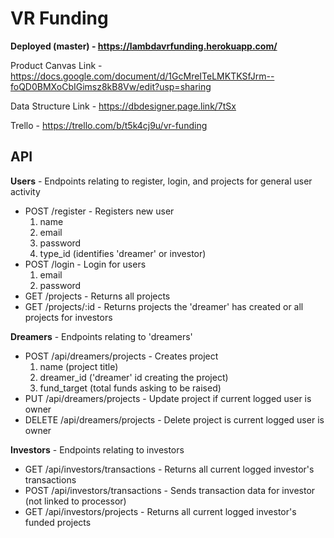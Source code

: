 # VR Funding

**Deployed (master) - https://lambdavrfunding.herokuapp.com/**

Product Canvas Link - https://docs.google.com/document/d/1GcMreITeLMKTKSfJrm--foQD0BMXoCbIGimsz8kB8Vw/edit?usp=sharing

Data Structure Link - https://dbdesigner.page.link/7tSx

Trello - https://trello.com/b/t5k4cj9u/vr-funding

## API

**Users** - Endpoints relating to register, login, and projects for general user activity
- POST /register - Registers new user
  1. name
  2. email
  3. password
  4. type_id (identifies 'dreamer' or investor)
- POST /login - Login for users
  1. email
  2. password
- GET /projects - Returns all projects
- GET /projects/:id - Returns projects the 'dreamer' has created or all projects for investors

**Dreamers** - Endpoints relating to 'dreamers'
- POST /api/dreamers/projects - Creates project
  1. name (project title)
  2. dreamer_id ('dreamer' id creating the project)
  3. fund_target (total funds asking to be raised)
- PUT /api/dreamers/projects - Update project if current logged user is owner
- DELETE /api/dreamers/projects - Delete project is current logged user is owner

**Investors** - Endpoints relating to investors
- GET /api/investors/transactions - Returns all current logged investor's transactions
- POST /api/investors/transactions - Sends transaction data for investor (not linked to processor)
- GET /api/investors/projects - Returns all current logged investor's funded projects
